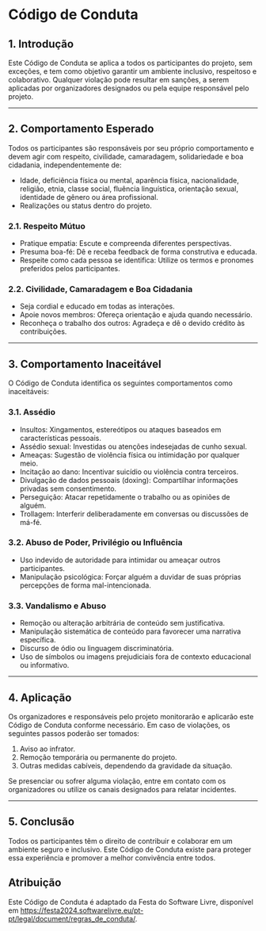 # Código de Conduta

## 1. Introdução

Este Código de Conduta se aplica a todos os participantes do projeto, sem exceções, e tem como objetivo garantir um ambiente inclusivo, respeitoso e colaborativo. Qualquer violação pode resultar em sanções, a serem aplicadas por organizadores designados ou pela equipe responsável pelo projeto.

---

## 2. Comportamento Esperado

Todos os participantes são responsáveis por seu próprio comportamento e devem agir com respeito, civilidade, camaradagem, solidariedade e boa cidadania, independentemente de:

- Idade, deficiência física ou mental, aparência física, nacionalidade, religião, etnia, classe social, fluência linguística, orientação sexual, identidade de gênero ou área profissional.
- Realizações ou status dentro do projeto.

### 2.1. Respeito Mútuo
- Pratique empatia: Escute e compreenda diferentes perspectivas.
- Presuma boa-fé: Dê e receba feedback de forma construtiva e educada.
- Respeite como cada pessoa se identifica: Utilize os termos e pronomes preferidos pelos participantes.

### 2.2. Civilidade, Camaradagem e Boa Cidadania
- Seja cordial e educado em todas as interações.
- Apoie novos membros: Ofereça orientação e ajuda quando necessário.
- Reconheça o trabalho dos outros: Agradeça e dê o devido crédito às contribuições.

---

## 3. Comportamento Inaceitável

O Código de Conduta identifica os seguintes comportamentos como inaceitáveis:

### 3.1. Assédio
- Insultos: Xingamentos, estereótipos ou ataques baseados em características pessoais.
- Assédio sexual: Investidas ou atenções indesejadas de cunho sexual.
- Ameaças: Sugestão de violência física ou intimidação por qualquer meio.
- Incitação ao dano: Incentivar suicídio ou violência contra terceiros.
- Divulgação de dados pessoais (doxing): Compartilhar informações privadas sem consentimento.
- Perseguição: Atacar repetidamente o trabalho ou as opiniões de alguém.
- Trollagem: Interferir deliberadamente em conversas ou discussões de má-fé.

### 3.2. Abuso de Poder, Privilégio ou Influência
- Uso indevido de autoridade para intimidar ou ameaçar outros participantes.
- Manipulação psicológica: Forçar alguém a duvidar de suas próprias percepções de forma mal-intencionada.

### 3.3. Vandalismo e Abuso
- Remoção ou alteração arbitrária de conteúdo sem justificativa.
- Manipulação sistemática de conteúdo para favorecer uma narrativa específica.
- Discurso de ódio ou linguagem discriminatória.
- Uso de símbolos ou imagens prejudiciais fora de contexto educacional ou informativo.

---

## 4. Aplicação

Os organizadores e responsáveis pelo projeto monitorarão e aplicarão este Código de Conduta conforme necessário. Em caso de violações, os seguintes passos poderão ser tomados:

1. Aviso ao infrator.
2. Remoção temporária ou permanente do projeto.
3. Outras medidas cabíveis, dependendo da gravidade da situação.

Se presenciar ou sofrer alguma violação, entre em contato com os organizadores ou utilize os canais designados para relatar incidentes.

---

## 5. Conclusão

Todos os participantes têm o direito de contribuir e colaborar em um ambiente seguro e inclusivo. Este Código de Conduta existe para proteger essa experiência e promover a melhor convivência entre todos.

## Atribuição
Este Código de Conduta é adaptado da Festa do Software Livre, disponível em https://festa2024.softwarelivre.eu/pt-pt/legal/document/regras_de_conduta/.